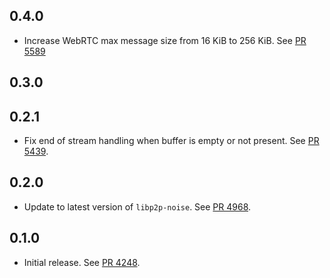 ## 0.4.0

- Increase WebRTC max message size from 16 KiB to 256 KiB.
  See [PR 5589](https://github.com/libp2p/rust-libp2p/pull/5589)

## 0.3.0

<!-- Update to libp2p-swarm v0.45.0 -->

## 0.2.1

- Fix end of stream handling when buffer is empty or not present.
  See [PR 5439](https://github.com/libp2p/rust-libp2p/pull/5439).

## 0.2.0

- Update to latest version of `libp2p-noise`.
  See [PR 4968](https://github.com/libp2p/rust-libp2p/pull/4968).

## 0.1.0

- Initial release.
  See [PR 4248].

[PR 4248]: https://github.com/libp2p/rust-libp2p/pull/4248
